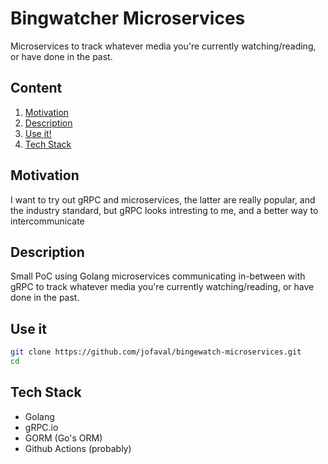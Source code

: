 # Bingwatcher Microservices

Microservices to track whatever media you're currently watching/reading, or have done in the past.

## Content

1. [Motivation](#motivation)
1. [Description](#description)
1. [Use it!](#use-it)
1. [Tech Stack](#tech-stack)

## Motivation

I want to try out gRPC and microservices, the latter are really popular, and the industry standard, but gRPC looks intresting to me, and a better way to intercommunicate

## Description

Small PoC using Golang microservices communicating in-between with gRPC to track whatever media you're currently watching/reading, or have done in the past.

## Use it

```bash
git clone https://github.com/jofaval/bingewatch-microservices.git
cd
```

## Tech Stack

- Golang
- gRPC.io
- GORM (Go's ORM)
- Github Actions (probably)
